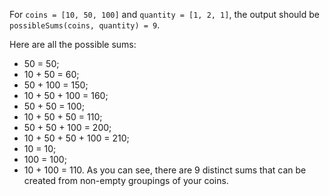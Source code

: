 For `coins = [10, 50, 100]` and `quantity = [1, 2, 1]`, the output should be
`possibleSums(coins, quantity) = 9`.

Here are all the possible sums:

- 50 = 50;
- 10 + 50 = 60;
- 50 + 100 = 150;
- 10 + 50 + 100 = 160;
- 50 + 50 = 100;
- 10 + 50 + 50 = 110;
- 50 + 50 + 100 = 200;
- 10 + 50 + 50 + 100 = 210;
- 10 = 10;
- 100 = 100;
- 10 + 100 = 110.
As you can see, there are 9 distinct sums that can be created from non-empty groupings of your coins.
